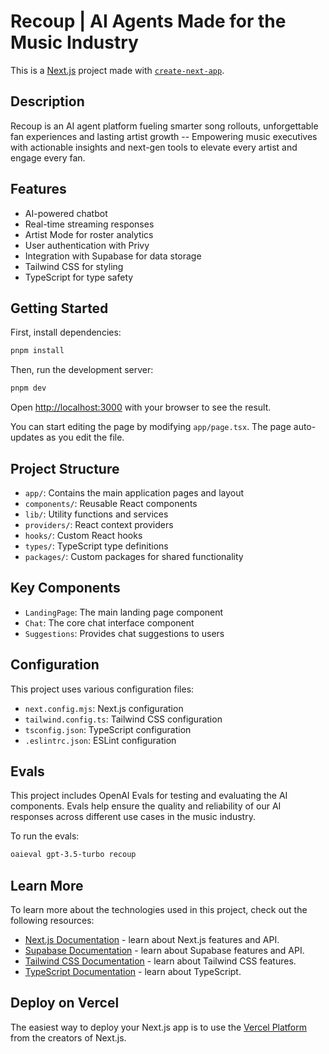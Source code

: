 # Recoup | AI Agents Made for the Music Industry

This is a [Next.js](https://nextjs.org) project made with [`create-next-app`](https://nextjs.org/docs/app/api-reference/cli/create-next-app).

## Description

Recoup is an AI agent platform fueling smarter song rollouts, unforgettable fan experiences and lasting artist growth -- Empowering music executives with actionable insights and next-gen tools to elevate every artist and engage every fan.

## Features

- AI-powered chatbot
- Real-time streaming responses
- Artist Mode for roster analytics
- User authentication with Privy
- Integration with Supabase for data storage
- Tailwind CSS for styling
- TypeScript for type safety

## Getting Started

First, install dependencies:

```bash
pnpm install
```

Then, run the development server:

```bash
pnpm dev
```

Open [http://localhost:3000](http://localhost:3000) with your browser to see the result.

You can start editing the page by modifying `app/page.tsx`. The page auto-updates as you edit the file.

## Project Structure

- `app/`: Contains the main application pages and layout
- `components/`: Reusable React components
- `lib/`: Utility functions and services
- `providers/`: React context providers
- `hooks/`: Custom React hooks
- `types/`: TypeScript type definitions
- `packages/`: Custom packages for shared functionality

## Key Components

- `LandingPage`: The main landing page component
- `Chat`: The core chat interface component
- `Suggestions`: Provides chat suggestions to users

## Configuration

This project uses various configuration files:

- `next.config.mjs`: Next.js configuration
- `tailwind.config.ts`: Tailwind CSS configuration
- `tsconfig.json`: TypeScript configuration
- `.eslintrc.json`: ESLint configuration

## Evals

This project includes OpenAI Evals for testing and evaluating the AI components. Evals help ensure the quality and reliability of our AI responses across different use cases in the music industry.

To run the evals:

```bash
oaieval gpt-3.5-turbo recoup
```

## Learn More

To learn more about the technologies used in this project, check out the following resources:

- [Next.js Documentation](https://nextjs.org/docs) - learn about Next.js features and API.
- [Supabase Documentation](https://supabase.io/docs) - learn about Supabase features and API.
- [Tailwind CSS Documentation](https://tailwindcss.com/docs) - learn about Tailwind CSS features.
- [TypeScript Documentation](https://www.typescriptlang.org/docs/) - learn about TypeScript.

## Deploy on Vercel

The easiest way to deploy your Next.js app is to use the [Vercel Platform](https://vercel.com/new?utm_medium=default-template&filter=next.js&utm_source=create-next-app&utm_campaign=create-next-app-readme) from the creators of Next.js.
